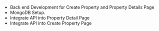 


- Back end Development for Create Property and Property Details Page
- MongoDB Setup.
- Integrate API into Property Detail Page
- Integrate API into Create Property Page 
